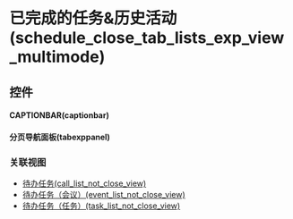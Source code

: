 # 已完成的任务&历史活动(schedule_close_tab_lists_exp_view_multimode)  <!-- {docsify-ignore-all} -->



## 控件
#### CAPTIONBAR(captionbar)
#### 分页导航面板(tabexppanel)


### 关联视图
  * [待办任务(call_list_not_close_view)](app/view/call_list_not_close_view)
  * [待办任务（会议）(event_list_not_close_view)](app/view/event_list_not_close_view)
  * [待办任务（任务）(task_list_not_close_view)](app/view/task_list_not_close_view)

<script>
 const { createApp } = Vue
  createApp({
    data() {
      return {

      }
    }
  }).use(ElementPlus).mount('#app')
</script>